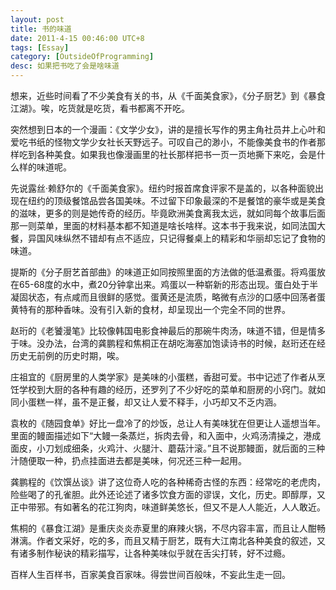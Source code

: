 ```yaml
---
layout: post
title: 书的味道
date: 2011-4-15 00:46:00 UTC+8
tags: [Essay]
category: [OutsideOfProgramming]
desc: 如果把书吃了会是啥味道
---
```


想来，近些时间看了不少美食有关的书，从《千面美食家》，《分子厨艺》到《暴食江湖》。唉，吃货就是吃货，看书都离不开吃。

<!-- more -->

突然想到日本的一个漫画：《文学少女》，讲的是擅长写作的男主角社员井上心叶和爱吃书纸的怪物文学少女社长天野远子。可叹自己的渺小，不能像美食书的作者那样吃到各种美食。如果我也像漫画里的社长那样把书一页一页地撕下来吃，会是什么样的味道呢。

先说露丝·赖舒尔的《千面美食家》。纽约时报首席食评家不是盖的，以各种面貌出现在纽约的顶级餐馆品尝各国美味。不过留下印象最深的不是餐馆的豪华或是美食的滋味，更多的则是她传奇的经历。毕竟欧洲美食离我太远，就如同每个故事后面那一则菜单，里面的材料基本都不知道是啥长啥样。这本书于我来说，如同法国大餐，异国风味纵然不错却有点不适应，只记得餐桌上的精彩和华丽却忘记了食物的味道。

提斯的《分子厨艺首部曲》的味道正如同按照里面的方法做的低温煮蛋。将鸡蛋放在65-68度的水中，煮20分钟拿出来。鸡蛋以一种崭新的形态出现。蛋白处于半凝固状态，有点咸而且很鲜的感觉。蛋黄还是流质，略微有点沙的口感中回荡者蛋黄特有的那种香味。没有引入新的食材，却呈现出一个完全不同的世界。

赵珩的《老饕漫笔》比较像韩国电影食神最后的那碗牛肉汤，味道不错，但是情多于味。没办法，台湾的龚鹏程和焦桐正在胡吃海塞加饱读诗书的时候，赵珩还在经历史无前例的历史时期，唉。

庄祖宜的《厨房里的人类学家》是美味的小蛋糕，香甜可爱。书中记述了作者从烹饪学校到大厨的各种有趣的经历，还罗列了不少好吃的菜单和厨房的小窍门。就如同小蛋糕一样，虽不是正餐，却又让人爱不释手，小巧却又不乏内涵。

袁枚的《随园食单》好比一盘冷了的炒饭，总让人有美味犹在但更让人遥想当年。里面的鳗面描述如下“大鳗一条蒸烂，拆肉去骨，和入面中，火鸡汤清操之，港成面皮，小刀划成细条，火鸡汁、火腿汁、蘑菇汁滚。”且不说那鳗面，就后面的三种汁随便取一种，扔点挂面进去都是美味，何况还三种一起用。

龚鹏程的《饮馔丛谈》讲了这位奇人吃的各种稀奇古怪的东西：经常吃的老虎肉，险些喝了的孔雀胆。此外还论述了诸多饮食方面的谬误，文化，历史。即醇厚，又正中带邪。有如著名的花江狗肉，味道鲜美悠长，但又不是人人能近，人人敢近。

焦桐的《暴食江湖》是重庆炎炎赤夏里的麻辣火锅，不尽内容丰富，而且让人酣畅淋漓。作者文采好，吃的多，而且又精于厨艺，既有大江南北各种美食的叙述，又有诸多制作秘诀的精彩描写，让各种美味似乎就在舌尖打转，好不过瘾。

百样人生百样书，百家美食百家味。得尝世间百般味，不妄此生走一回。
